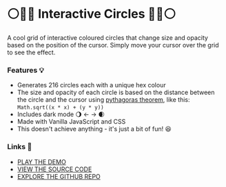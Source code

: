 # ⚪🔴🔵 Interactive Circles 🔵🔴⚪

A cool grid of interactive coloured circles that change size and opacity based on the position of the cursor. Simply move your cursor over the grid to see the effect.

### Features 💡
- Generates 216 circles each with a unique hex colour
- The size and opacity of each circle is based on the distance between the circle and the cursor using [pythagoras theorem](https://www.bbc.co.uk/bitesize/guides/z3g9q6f/revision/3), like this: `Math.sqrt((x * x) + (y * y))` 
- Includes dark mode 🌖 ← → 🌒
- Made with Vanilla JavaScript and CSS
- This doesn't achieve anything - it's just a bit of fun! 😆

### Links 🔗
- [PLAY THE DEMO](https://js-interactive-grid-of-coloured-circles.rolandjlevy.repl.co)
- [VIEW THE SOURCE CODE](https://repl.it/@RolandJLevy/js-interactive-coloured-circles)
- [EXPLORE THE GITHUB REPO](https://github.com/rolandjlevy/js-interactive-coloured-circles)